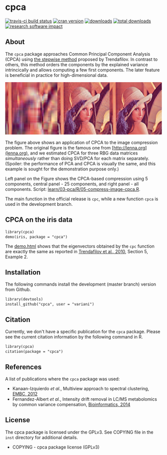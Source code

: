 # cpca

[![travis-ci build status](https://travis-ci.org/variani/cpca.svg?branch=master)](https://travis-ci.org/variani/cpca) [![cran version](http://www.r-pkg.org/badges/version/cpca)](https://cran.r-project.org/web/packages/cpca) [![downloads](http://cranlogs.r-pkg.org/badges/cpca)](http://cranlogs.r-pkg.org/badges/cpca) [![total downloads](http://cranlogs.r-pkg.org/badges/grand-total/cpca)](http://cranlogs.r-pkg.org/badges/grand-total/cpca) [![research software impact](http://depsy.org/api/package/cran/cpca/badge.svg)](http://depsy.org/package/r/cpca)

## About

The `cpca` package approaches Common Principal Component Analysis (CPCA) using [the stepwise method](http://www.sciencedirect.com/science/article/pii/S016794731000112X) proposed by Trendafilov. In contrast to others, this method orders the components by the explained variance intrincically and allows computing a few first components. The later feature is beneficial in practice for high-dimensional data.

![](https://raw.githubusercontent.com/variani/cpca/master/docs/images/lena.png)

The figure above shows an application of CPCA to the image compression problem. The original figure is the famous one from [http://lenna.org](lenna.org), and we estimated CPCA for three RBG data matrices *simultaneously* rather than doing SVD/PCA for each matrix separately. (Spoiler: the performance of PCA and CPCA is visually the same, and this example is sought for the demonstration purpose only.)

Left panel on the Figure shows the CPCA-based compression using 5 components, central panel - 25 components, and right panel - all components. Script: [learn/03-pca/R/05-compress-image-cpca.R](https://github.com/variani/cpca/blob/master/learn/03-pca/R/05-compress-image-cpca.R).

The main function in the official release is `cpc`, while a new function `cpca` is used in the development branch.

## CPCA on the iris data

```
library(cpca)
demo(iris, package = "cpca")
```

The [demo.html](http://htmlpreview.github.io/?https://raw.github.com/variani/cpca/master/inst/doc/demo.html) shows that 
the eigenvectors obtained by the `cpc` function are exactly the same as reported 
in [Trendafilov et al., 2010](http://www.sciencedirect.com/science/article/pii/S016794731000112X), Section 5, Example 2. 

## Installation

The following commands install the development (master branch) version from Github.

```
library(devtools)
install_github("cpca", user = "variani")
```

## Citation

Currently, we don't have a specific publication for the `cpca` package. Please see the current citation information by the following command in R.

```
library(cpca)
citation(package = "cpca")
```

## References

A list of publications where the `cpca` package was used:

- Kanaan-Izquierdo *et al.*, Multiview approach to spectral clustering, [EMBC, 2012](https://doi.org/10.1109/EMBC.2012.6346165)
- Fernandez-Albert *et al.*, Intensity drift removal in LC/MS metabolomics by common variance compensation, [Bioinformatics, 2014](https://doi.org/10.1093/bioinformatics/btu423)

## License

The cpca package is licensed under the GPLv3. See COPYING file in the `inst` directory for additional details.

-   COPYING - cpca package license (GPLv3)

